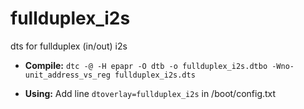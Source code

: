 # fullduplex_i2s
dts for fullduplex (in/out) i2s

- **Compile:**
`dtc -@ -H epapr -O dtb -o fullduplex_i2s.dtbo -Wno-unit_address_vs_reg fullduplex_i2s.dts`

- **Using:**
Add line
`dtoverlay=fullduplex_i2s`
in /boot/config.txt
